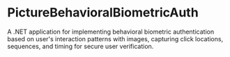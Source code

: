 # PictureBehavioralBiometricAuth
A .NET application for implementing behavioral biometric authentication based on user's interaction patterns with images, capturing click locations, sequences, and timing for secure user verification.
